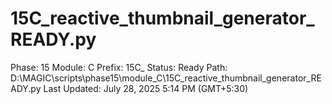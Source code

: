 # 15C_reactive_thumbnail_generator_READY.py

Phase: 15
Module: C
Prefix: 15C_
Status: Ready
Path: D:\MAGIC\scripts\phase15\module_C\15C_reactive_thumbnail_generator_READY.py
Last Updated: July 28, 2025 5:14 PM (GMT+5:30)